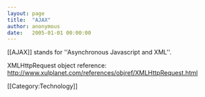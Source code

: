 ```yaml
---
layout: page
title:  "AJAX"
author: anonymous
date:   2005-01-01 00:00:00
---
```


[[AJAX]] stands for ''Asynchronous Javascript and XML''.

XMLHttpRequest object reference: http://www.xulplanet.com/references/objref/XMLHttpRequest.html

[[Category:Technology]]